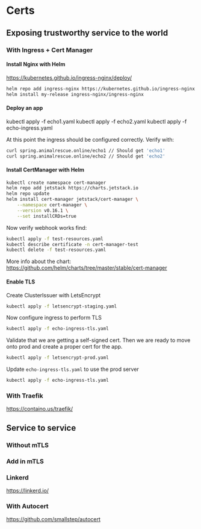 # Certs

## Exposing trustworthy service to the world

### With Ingress + Cert Manager

#### Install Nginx with Helm

https://kubernetes.github.io/ingress-nginx/deploy/

```bash
helm repo add ingress-nginx https://kubernetes.github.io/ingress-nginx
helm install my-release ingress-nginx/ingress-nginx
```

#### Deploy an app

kubectl apply -f echo1.yaml
kubectl apply -f echo2.yaml
kubectl apply -f echo-ingress.yaml

At this point the ingress should be configured correctly. Verify with:

```bash
curl spring.animalrescue.online/echo1 // Should get 'echo1'
curl spring.animalrescue.online/echo2 // Should get 'echo2'
```

#### Install CertManager with Helm

```bash
kubectl create namespace cert-manager
helm repo add jetstack https://charts.jetstack.io
helm repo update
helm install cert-manager jetstack/cert-manager \
    --namespace cert-manager \
    --version v0.16.1 \
    --set installCRDs=true
```

Now verify webhook works find:

```bash
kubectl apply -f test-resources.yaml
kubectl describe certificate -n cert-manager-test
kubectl delete -f test-resources.yaml
```

More info about the chart: https://github.com/helm/charts/tree/master/stable/cert-manager

#### Enable TLS

Create ClusterIssuer with LetsEncrypt

```bash
kubectl apply -f letsencrypt-staging.yaml
```

Now configure ingress to perform TLS

```bash
kubectl apply -f echo-ingress-tls.yaml
```

Validate that we are getting a self-signed cert. Then we are ready to move onto prod and create a proper cert for the app.

```bash
kubectl apply -f letsencrypt-prod.yaml
```

Update `echo-ingress-tls.yaml` to use the prod server

```bash
kubectl apply -f echo-ingress-tls.yaml
```

### With Traefik

https://containo.us/traefik/

## Service to service

### Without mTLS

### Add in mTLS

### Linkerd

https://linkerd.io/

### With Autocert

https://github.com/smallstep/autocert
